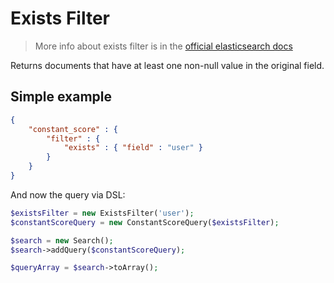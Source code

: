# Exists Filter

> More info about exists filter is in the [official elasticsearch docs][1]

Returns documents that have at least one non-null value in the original field.

## Simple example

```JSON
{
    "constant_score" : {
        "filter" : {
            "exists" : { "field" : "user" }
        }
    }
}
```

And now the query via DSL:

```php
$existsFilter = new ExistsFilter('user');
$constantScoreQuery = new ConstantScoreQuery($existsFilter);

$search = new Search();
$search->addQuery($constantScoreQuery);

$queryArray = $search->toArray();
```

[1]: https://www.elastic.co/guide/en/elasticsearch/reference/current/query-dsl-exists-filter.html
